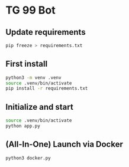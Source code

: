 # TG 99 Bot

## Update requirements

```sh
pip freeze > requirements.txt
```

## First install

```sh
python3 -m venv .venv
source .venv/bin/activate
pip install -r requirements.txt
```

## Initialize and start

```sh
source .venv/bin/activate
python app.py
```

## (All-In-One) Launch via Docker

```sh
python3 docker.py
```

